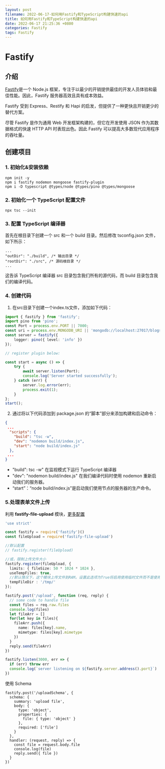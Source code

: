 ```yaml
---
layout: post
filename: 2022-06-17-如何用Fastify和TypeScript构建快速的api
title: 如何用Fastify和TypeScript构建快速的api
date: 2022-06-17 21:25:36 +0800
categories: Fastify
tags: Fastify 
---
```


# Fastify

## 介绍

[Fastify](https://www.fastify.io/)是一个 Node.js 框架，专注于以最少的开销提供最佳的开发人员体验和最佳性能。因此，Fastify 服务器高效且具有成本效益。

Fastify 受到 Express、Restify 和 Hapi 的启发，但提供了一种更快且开销更少的替代方案。

尽管 Fastify 是作为通用 Web 开发框架构建的，但它在开发使用 JSON 作为其数据格式的快速 HTTP API 时表现出色。因此 Fastify 可以提高大多数现代应用程序的吞吐量。



## 创建项目

### 1. 初始化&安装依赖

```shell
npm init -y
npm i fastify nodemon mongoose fastify-plugin
npm i -D typescript @types/node @types/pino @types/mongoose
```



### 2. 初始化一个 TypeScript 配置文件

```shell
npx tsc --init
```



### 3. 配置 TypeScript 编译器

首先在根目录下创建一个 src 和一个 build 目录。然后修改 tsconfig.json 文件，如下所示：

```
...
"outDir": "./build", /* 输出目录 */
"rootDir": "./src", /* 源码根目录 */
...
```

这告诉 TypeScript 编译器 src 目录包含我们所有的源代码，而 build 目录包含我们的编译代码。

### 4. 创建代码

1. 在src目录下创建一个index.ts文件，添加如下代码：

```typescript
import { fastify } from 'fastify';
import pino from 'pino';
const Port = process.env.PORT || 7000;
const uri = process.env.MONGODB_URI || 'mongodb://localhost:27017/blogs';
const server = fastify({
    logger: pino({ level: 'info' })
});

// register plugin below:

const start = async () => {
    try {
        await server.listen(Port);
        console.log('Server started successfully');
    } catch (err) {
        server.log.error(err);
        process.exit(1);
    }
};
start();
```

2. 通过将以下代码添加到 package.json 的“脚本”部分来添加构建和启动命令：

 ```json
 {
  ...
   "scripts": {
     "build": "tsc -w",
     "dev": "nodemon build/index.js",
     "start": "node build/index.js" 
   },
  ...
 }
 ```

- "build": tsc -w" 在监视模式下运行 TypeScript 编译器
- "dev": "nodemon build/index.js" 在我们编译代码时使用 nodemon 重新启动我们的服务器。
- “start”：“node build/index.js”是启动我们使用节点的服务器的生产命令。

### 5.处理表单文件上传

利用 **fastify-file-upload** 模块，[更多配置](https://github.com/richardgirges/express-fileupload#available-options)

```typescript
'use strict'

const fastify = require('fastify')()
const fileUpload = require('fastify-file-upload')

//默认配置
// fastify.register(fileUpload)

//或，限制上传文件大小
fastify.register(fileUpload, {
  limits: { fileSize: 50 * 1024 * 1024 },
  useTempFiles: true, 
  //默认情况下，这个模块上传文件到RAM。设置此选项为True将启用使用临时文件而不是使用RAM。这可以避免在上传大文件或同时上传大量文件时出现内存溢出问题。
  tempFileDir : '/tmp/'
});

fastify.post('/upload', function (req, reply) {
  // some code to handle file
  const files = req.raw.files
  console.log(files)
  let fileArr = []
  for(let key in files){
    fileArr.push({
      name: files[key].name,
      mimetype: files[key].mimetype
    })
  }
  reply.send(fileArr)
})

fastify.listen(3000, err => {
  if (err) throw err
  console.log(`server listening on ${fastify.server.address().port}`)
})
```

使用 Schema

```shell
fastify.post('/uploadSchema', {
  schema: {
    summary: 'upload file',
    body: {
      type: 'object',
      properties: {
        file: { type: 'object' }
      },
      required: ['file']
    }
  },
  handler: (request, reply) => {
    const file = request.body.file
    console.log(file)
    reply.send({ file })
  }
})
```

